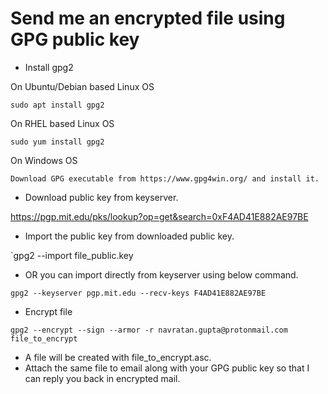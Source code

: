 # Send me an encrypted file using GPG public key

- Install gpg2

On Ubuntu/Debian based Linux OS

`sudo apt install gpg2`

On RHEL based Linux OS

`sudo yum install gpg2`

On Windows OS

`Download GPG executable from https://www.gpg4win.org/ and install it.`

- Download public key from keyserver.

https://pgp.mit.edu/pks/lookup?op=get&search=0xF4AD41E882AE97BE


- Import the public key from downloaded public key.

`gpg2 --import file_public.key

- OR you can import directly from keyserver using below command.

`gpg2 --keyserver pgp.mit.edu --recv-keys F4AD41E882AE97BE`

- Encrypt file

`gpg2 --encrypt --sign --armor -r navratan.gupta@protonmail.com file_to_encrypt`

- A file will be created with file_to_encrypt.asc.
- Attach the same file to email along with your GPG public key so that I can reply you back in encrypted mail.

